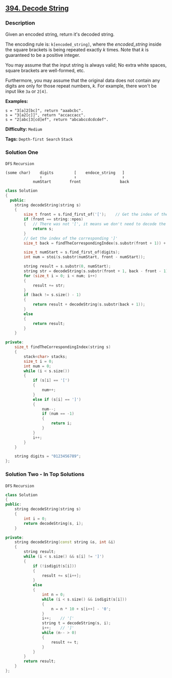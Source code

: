 ## [394. Decode String](https://leetcode.com/problems/decode-string/#/description)

### Description

Given an encoded string, return it's decoded string.

The encoding rule is: `k[encoded_string]`, where the _encoded_string_ inside the square brackets is being repeated exactly _k_ times. Note that _k_ is guaranteed to be a positive integer.

You may assume that the input string is always valid; No extra white spaces, square brackets are well-formed, etc.

Furthermore, you may assume that the original data does not contain any digits are only for those repeat numbers, _k_. For example, there won't be input like `3a` or `2[4]`.

**Examples:**

```
s = "3[a]2[bc]", return "aaabcbc".
s = "3[a2[c]]", return "accaccacc".
s = "2[abc]3[cd]ef", return "abcabccdcdcdef".
```

**Difficulty:** `Medium`

**Tags:** `Depth-first Search` `Stack`

### Solution One

`DFS` `Recursion`

```
(some char)    digits         [    endoce_string   ]
               ↑              ↑                    ↑
            numStart        front                 back
```

```c++
class Solution
{
  public:
    string decodeString(string s)
    {
        size_t front = s.find_first_of('[');	// Get the index of the first '['
        if (front == string::npos)
        {	// There was not '[', it means we don't need to decode the s
            return s;
        }
        // Get the index of the corresponding ']'
        size_t back = findTheCorrespondingIndex(s.substr(front + 1)) + front + 1;

        size_t numStart = s.find_first_of(digits);
        int num = stoi(s.substr(numStart, front - numStart));

        string result = s.substr(0, numStart);
        string str = decodeString(s.substr(front + 1, back - front - 1));
        for (size_t i = 0; i < num; i++)
        {
            result += str;
        }
        if (back != s.size() - 1)
        {
            return result + decodeString(s.substr(back + 1));
        }
        else
        {
            return result;
        }
    }

private:
    size_t findTheCorrespondingIndex(string s)
    {
        stack<char> stacks;
        size_t i = 0;
        int num = 0;
        while (i < s.size())
        {
            if (s[i] == '[')
            {
                num++;
            }
            else if (s[i] == ']')
            {
                num--;
                if (num == -1)
                {
                    return i;
                }
            }
            i++;
        }
    }

    string digits = "0123456789";
};
```

### Solution Two - In Top Solutions

`DFS` `Recursion`

```c++
class Solution
{
public:
    string decodeString(string s)
    {
        int i = 0;
        return decodeString(s, i);
    }

private:
    string decodeString(const string &s, int &i)
    {
        string result;
        while (i < s.size() && s[i] != ']')
        {
            if (!isdigit(s[i]))
            {
                result += s[i++];
            }
            else
            {
                int n = 0;
                while (i < s.size() && isdigit(s[i]))
                {
                    n = n * 10 + s[i++] - '0';
                }
                i++;	// '['
                string t = decodeString(s, i);
                i++;	// ']'
                while (n-- > 0)
                {
                    result += t;
                }
            }
        }
        return result;
    }
};
```
